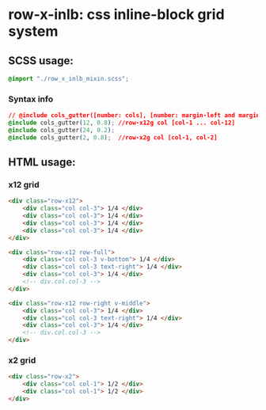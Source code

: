 # row-x-inlb: css inline-block grid system

## SCSS usage:
```css
@import "./row_x_inlb_mixin.scss";
```

### Syntax info
```css
// @include cols_gutter([number: cols], [number: margin-left and margin-right]);
@include cols_gutter(12, 0.8); //row-x12g col [col-1 ... col-12]
@include cols_gutter(24, 0.2);
@include cols_gutter(2, 0.8);  //row-x2g col [col-1, col-2]
```

## HTML usage:
### x12 grid
```html
<div class="row-x12">
	<div class="col col-3"> 1/4 </div>
	<div class="col col-3"> 1/4 </div>
	<div class="col col-3"> 1/4 </div>
	<div class="col col-3"> 1/4 </div>
</div>
```

```html
<div class="row-x12 row-full">
	<div class="col col-3 v-bottom"> 1/4 </div>
	<div class="col col-3 text-right"> 1/4 </div>
	<div class="col col-3"> 1/4 </div>
	<!-- div.col.col-3 -->
</div>
```
```html
<div class="row-x12 row-right v-middle">
	<div class="col col-3"> 1/4 </div>
	<div class="col col-3 text-right"> 1/4 </div>
	<div class="col col-3"> 1/4 </div>
	<!-- div.col.col-3 -->
</div>
```

### x2 grid

```html
<div class="row-x2">
	<div class="col col-1"> 1/2 </div>
	<div class="col col-1"> 1/2 </div>
</div>
```
